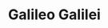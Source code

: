 ---
title: "Galileo Galilei"
hashtag: "galileo-galilei"
layout: hashtag
tags:
  - Italian
  - Scientist
  - Astronomer
  - Human Being
---